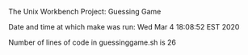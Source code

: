 The Unix Workbench Project: Guessing Game

Date and time at which make was run:
Wed Mar  4 18:08:52 EST 2020

Number of lines of code in guessinggame.sh is
      26
